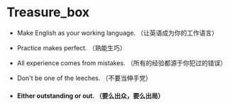 # Treasure_box
- Make English as your working language. （让英语成为你的工作语言）

- Practice makes perfect. （熟能生巧）

- All experience comes from mistakes. （所有的经验都源于你犯过的错误）

- Don't be one of the leeches. （不要当伸手党）

- #### Either outstanding or out. （要么出众，要么出局）